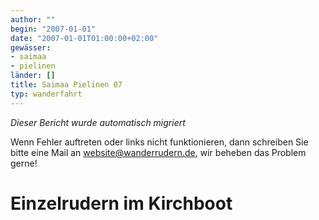 ```yaml
---
author: ""
begin: "2007-01-01"
date: "2007-01-01T01:00:00+02:00"
gewässer:
- saimaa
- pielinen
länder: []
title: Saimaa Pielinen 07
typ: wanderfahrt
---
```



*Dieser Bericht wurde automatisch migriert*

Wenn Fehler auftreten oder links nicht funktionieren, dann schreiben Sie bitte eine Mail an website@wanderrudern.de, wir beheben das Problem gerne!



# Einzelrudern im Kirchboot


